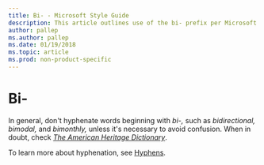 ```yaml
---
title: Bi- - Microsoft Style Guide
description: This article outlines use of the bi- prefix per Microsoft style guidelines.
author: pallep
ms.author: pallep
ms.date: 01/19/2018
ms.topic: article
ms.prod: non-product-specific
---
```


# Bi-

In general, don't hyphenate words beginning with *bi-,* such as *bidirectional,* *bimodal,* and *bimonthly,* unless it's necessary to avoid confusion. When in doubt, check [*The American Heritage Dictionary*](https://ahdictionary.com/).

To learn more about hyphenation, see [Hyphens](~/punctuation/dashes-hyphens/hyphens.md).
